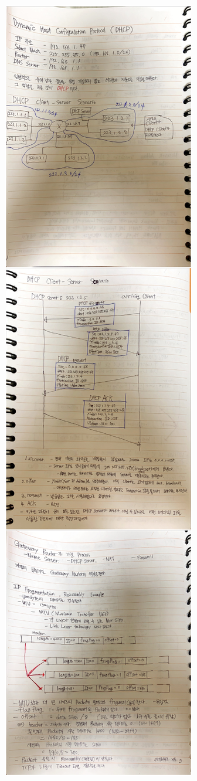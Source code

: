 ![image1](../../README/NetworkImage/2020_10_03/01.JPG)
![image2](../../README/NetworkImage/2020_10_03/02.JPG)
![image3](../../README/NetworkImage/2020_10_03/03.JPG)